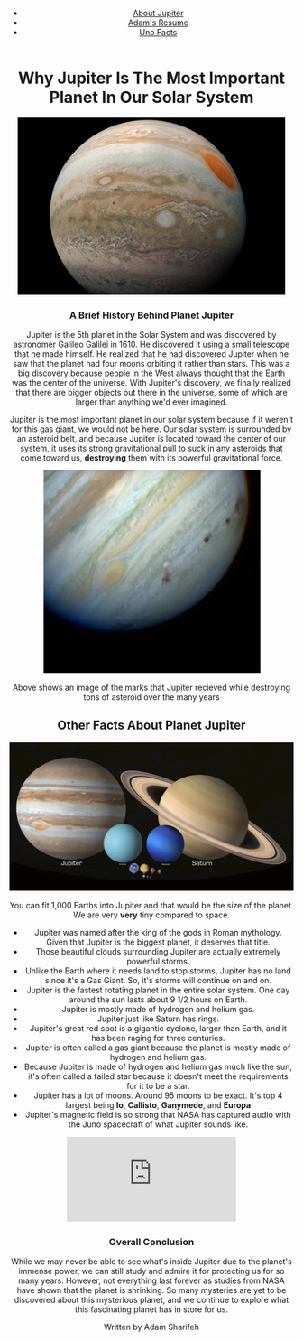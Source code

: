 <!Doctype html>
<html lang = "en">
<head>
  <meta charset="utf-8">
  <title>My Websites</title>
  <link rel="stylesheet" href="css/style.css">
</head>
<body>
  <header id="main-header">
    <div></div>
      <nav class="navigation">
        <ul>
          <li><a href="jupiter2.css">About Jupiter</a></li>
          <li><a href="resume.css">Adam's Resume</a></li>
          <li><a href="uno.css">Uno Facts</a></li>
        </ul>
      </nav>
    </div>
  </header>
  <div class="content-wrapper">
    <header id="header">
    <a id="image1" href="https://adam893-o.github.io/Project-two/"> 
    </a>
    </header> 
  </div> 
    <header class="header">
  <div class="header">
  <h1>Why Jupiter Is The Most Important Planet In Our Solar System</h1>
  </div>
  <section>
    <img src="media/image1.jpg" alt="A stunning look up cloase at Jupiter and seeing the great red spot" >
    <h3>A Brief History Behind Planet Jupiter</h3>
    <p>Jupiter is the 5th planet in the Solar System and was discovered by astronomer Galileo Galilei in 1610. He discovered it using a small telescope that he made himself. He realized that he had discovered Jupiter when he saw that the planet had four moons orbiting it rather than stars. This was a big discovery because people in the West always thought that the Earth was the center of the universe. With Jupiter's discovery, we finally realized that there are bigger objects out there in the universe, some of which are larger than anything we'd ever imagined.</p> 
    <p>Jupiter is the most important planet in our solar system because if it weren't for this gas giant, we would not be here. Our solar system is surrounded by an asteroid belt, and because Jupiter is located toward the center of our system, it uses its strong gravitational pull to suck in any asteroids that come toward us, <strong>destroying</strong> them with its powerful gravitational force.</p>
    <div id="img2">
      <img src="media/image2.jpg" alt="A closer look at the mark Jupiter took while destroying all those asteroids.">
    </div> 
      <p>Above shows an image of the marks that Jupiter recieved while destroying tons of asteroid over the many years</p>
      <h2>Other Facts About Planet Jupiter</h2>
      <img src="media/image3.jpg" alt="An accurate picture to show exactly how big Jupiter is compared to other planets in out solar system">
      <p>You can fit 1,000 Earths into Jupiter and that would be the size of the planet. We are very <strong>very</strong> tiny compared to space.</p>
    <ul>
      <li>Jupiter was named after the king of the gods in Roman mythology. Given that Jupiter is the biggest planet, it deserves that title.</li>
      <li>Those beautiful clouds surrounding Jupiter are actually extremely powerful storms.</li>
      <li>Unlike the Earth where it needs land to stop storms, Jupiter has no land since it's a Gas Giant. So, it's storms will continue on and on.</li>
      <li>Jupiter is the fastest rotating planet in the entire solar system. One day around the sun lasts about 9 1/2 hours on Earth.</li>
      <li>Jupiter is mostly made of hydrogen and helium gas.</li>
      <li>Jupiter just like Saturn has rings.</li>
      <li>Jupiter's great red spot is a gigantic cyclone, larger than Earth, and it has been raging for three centuries.</li>
      <li>Jupiter is often called a gas giant because the planet is mostly made of hydrogen and helium gas.</li>
      <li>Because Jupiter is made of hydrogen and helium gas much like the sun, it's often called a failed star because it doesn't meet the requirements for it to be a star.</li>
      <li>Jupiter has a lot of moons. Around 95 moons to be exact. It's top 4 largest being <strong>Io</strong>, <strong>Callisto</strong>, <strong>Ganymede</strong>, and <strong>Europa</strong></li> 
      <li>Jupiter's magnetic field is so strong that NASA has captured audio with the Juno spacecraft of what Jupiter sounds like.</li>
    </ul>
    <iframe src="https://www.youtube.com/embed/e3fqE01YYWs?si=7IFdZLB1Tiov8kD7" title="YouTube video player" frameborder="0" allow="accelerometer; autoplay; clipboard-write; encrypted-media; gyroscope; picture-in-picture; web-share" referrerpolicy="strict-origin-when-cross-origin" allowfullscreen></iframe>
    <h3>Overall Conclusion</h3>
    <p>While we may never be able to see what's inside Jupiter due to the planet's immense power, we can still study and admire it for protecting us for so many years. However, not everything last forever as studies from NASA have shown that the planet is shrinking. So many mysteries are yet to be discovered about this mysterious planet, and we continue to explore what this fascinating planet has in store for us.</p>
    <p>Written by Adam Sharifeh</p>
  </section>
</body>
</html>
